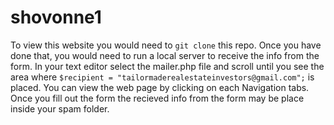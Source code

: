 # shovonne1

To view this website you would need to ```git clone``` this repo.
Once you have done that, you would need to run a local server to receive the info from the form.
In your text editor select the mailer.php file and scroll until you see the area where ```$recipient = "tailormaderealestateinvestors@gmail.com";``` is placed.
You can view the web page by clicking on each Navigation tabs.
Once you fill out the form the recieved info from the form may be place inside your spam folder.
